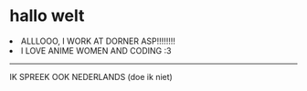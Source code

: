<h1> hallo welt </h1>
<ls>
  <li>ALLLOOO, I WORK AT DORNER ASP!!!!!!!!</li>
  <li>I LOVE ANIME WOMEN AND CODING :3</li>
</ls> 

<hr>

IK SPREEK OOK NEDERLANDS (doe ik niet)

<!--- hihihi --->
